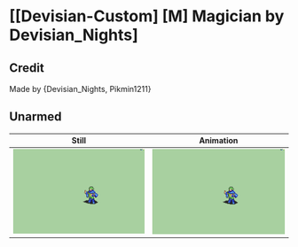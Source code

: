 # [\[Devisian-Custom\] \[M\] Magician by Devisian_Nights]

## Credit

Made by {Devisian_Nights, Pikmin1211}
	
## Unarmed

| Still | Animation |
| :---: | :-------: |
| ![Unarmed still](./Unarmed_000.png) | ![Unarmed animation](./Unarmed.gif) |
